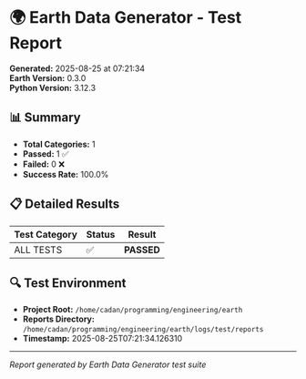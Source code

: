 # 🌍 Earth Data Generator - Test Report

**Generated:** 2025-08-25 at 07:21:34  
**Earth Version:** 0.3.0  
**Python Version:** 3.12.3

## 📊 Summary

- **Total Categories:** 1
- **Passed:** 1 ✅
- **Failed:** 0 ❌
- **Success Rate:** 100.0%

## 📋 Detailed Results

| Test Category | Status | Result |
|---------------|---------|---------|
| ALL TESTS | ✅ | **PASSED** |

## 🔍 Test Environment

- **Project Root:** `/home/cadan/programming/engineering/earth`
- **Reports Directory:** `/home/cadan/programming/engineering/earth/logs/test/reports`
- **Timestamp:** 2025-08-25T07:21:34.126310

---
*Report generated by Earth Data Generator test suite*
